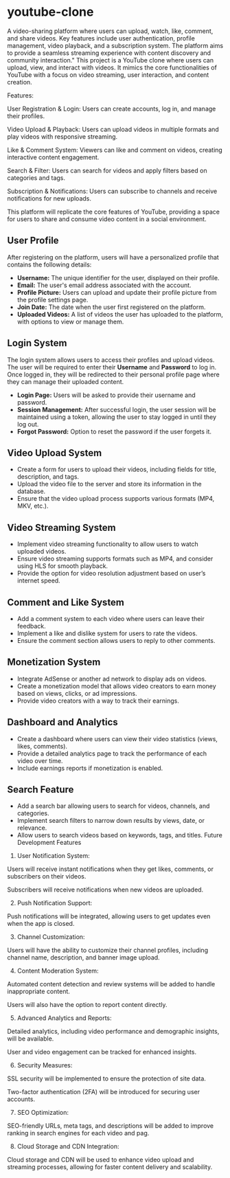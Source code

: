# youtube-clone
A video-sharing platform where users can upload, watch, like, comment, and share videos. Key features include user authentication, profile management, video playback, and a subscription system. The platform aims to provide a seamless streaming experience with content discovery and community interaction."
This project is a YouTube clone where users can upload, view, and interact with videos. It mimics the core functionalities of YouTube with a focus on video streaming, user interaction, and content creation.

Features:

User Registration & Login: Users can create accounts, log in, and manage their profiles.

Video Upload & Playback: Users can upload videos in multiple formats and play videos with responsive streaming.

Like & Comment System: Viewers can like and comment on videos, creating interactive content engagement.

Search & Filter: Users can search for videos and apply filters based on categories and tags.

Subscription & Notifications: Users can subscribe to channels and receive notifications for new uploads.


This platform will replicate the core features of YouTube, providing a space for users to share and consume video content in a social environment.
## User Profile

After registering on the platform, users will have a personalized profile that contains the following details:

- **Username:** The unique identifier for the user, displayed on their profile.
- **Email:** The user's email address associated with the account.
- **Profile Picture:** Users can upload and update their profile picture from the profile settings page.
- **Join Date:** The date when the user first registered on the platform.
- **Uploaded Videos:** A list of videos the user has uploaded to the platform, with options to view or manage them.
## Login System

The login system allows users to access their profiles and upload videos. The user will be required to enter their **Username** and **Password** to log in. Once logged in, they will be redirected to their personal profile page where they can manage their uploaded content.

- **Login Page:** Users will be asked to provide their username and password.
- **Session Management:** After successful login, the user session will be maintained using a token, allowing the user to stay logged in until they log out.
- **Forgot Password:** Option to reset the password if the user forgets it.
## Video Upload System
- Create a form for users to upload their videos, including fields for title, description, and tags.
- Upload the video file to the server and store its information in the database.
- Ensure that the video upload process supports various formats (MP4, MKV, etc.).
## Video Streaming System
- Implement video streaming functionality to allow users to watch uploaded videos.
- Ensure video streaming supports formats such as MP4, and consider using HLS for smooth playback.
- Provide the option for video resolution adjustment based on user’s internet speed.
## Comment and Like System
- Add a comment system to each video where users can leave their feedback.
- Implement a like and dislike system for users to rate the videos.
- Ensure the comment section allows users to reply to other comments.
## Monetization System
- Integrate AdSense or another ad network to display ads on videos.
- Create a monetization model that allows video creators to earn money based on views, clicks, or ad impressions.
- Provide video creators with a way to track their earnings.

## Dashboard and Analytics
- Create a dashboard where users can view their video statistics (views, likes, comments).
- Provide a detailed analytics page to track the performance of each video over time.
- Include earnings reports if monetization is enabled.
## Search Feature
- Add a search bar allowing users to search for videos, channels, and categories.
- Implement search filters to narrow down results by views, date, or relevance.
- Allow users to search videos based on keywords, tags, and titles.
Future Development Features

1. User Notification System:

Users will receive instant notifications when they get likes, comments, or subscribers on their videos.

Subscribers will receive notifications when new videos are uploaded.

2. Push Notification Support:

Push notifications will be integrated, allowing users to get updates even when the app is closed.

3. Channel Customization:

Users will have the ability to customize their channel profiles, including channel name, description, and banner image upload.

4. Content Moderation System:

Automated content detection and review systems will be added to handle inappropriate content.

Users will also have the option to report content directly.

5. Advanced Analytics and Reports:

Detailed analytics, including video performance and demographic insights, will be available.

User and video engagement can be tracked for enhanced insights.

6. Security Measures:

SSL security will be implemented to ensure the protection of site data.

Two-factor authentication (2FA) will be introduced for securing user accounts.

7. SEO Optimization:

SEO-friendly URLs, meta tags, and descriptions will be added to improve ranking in search engines for each video and pag. 

8. Cloud Storage and CDN Integration:

Cloud storage and CDN will be used to enhance video upload and streaming processes, allowing for faster content delivery and scalability.

